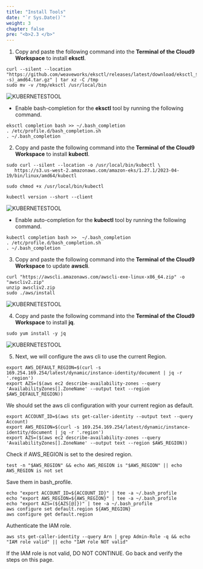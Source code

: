 ```yaml
---
title: "Install Tools"
date: "`r Sys.Date()`"
weight: 3
chapter: false
pre: "<b>2.3 </b>"
---
```


1. Copy and paste the following command into the **Terminal of the Cloud9 Workspace** to install **eksctl**.
```
curl --silent --location "https://github.com/weaveworks/eksctl/releases/latest/download/eksctl_$(uname -s)_amd64.tar.gz" | tar xz -C /tmp
sudo mv -v /tmp/eksctl /usr/local/bin
```
![KUBERNETESTOOL](/images/2.prerequisite/001-installkubernetestool.png)

- Enable bash-completion for the **eksctl** tool by running the following command.
```
eksctl completion bash >> ~/.bash_completion
. /etc/profile.d/bash_completion.sh
. ~/.bash_completion
```

2. Copy and paste the following command into the **Terminal of the Cloud9 Workspace** to install **kubectl**.
```
sudo curl --silent --location -o /usr/local/bin/kubectl \
   https://s3.us-west-2.amazonaws.com/amazon-eks/1.27.1/2023-04-19/bin/linux/amd64/kubectl

sudo chmod +x /usr/local/bin/kubectl

kubectl version --short --client
```
![KUBERNETESTOOL](/images/2.prerequisite/002-installkubernetestool.png)

- Enable auto-completion for the **kubectl** tool by running the following command.
```
kubectl completion bash >>  ~/.bash_completion
. /etc/profile.d/bash_completion.sh
. ~/.bash_completion
```

3. Copy and paste the following command into the **Terminal of the Cloud9 Workspace** to update **awscli**.
```
curl "https://awscli.amazonaws.com/awscli-exe-linux-x86_64.zip" -o "awscliv2.zip"
unzip awscliv2.zip
sudo ./aws/install
```
![KUBERNETESTOOL](/images/2.prerequisite/003-installkubernetestool.png)

4. Copy and paste the following command into the **Terminal of the Cloud9 Workspace** to install **jq**.
```
sudo yum install -y jq
```
![KUBERNETESTOOL](/images/2.prerequisite/004-installkubernetestool.png)

5. Next, we will configure the aws cli to use the current Region.

```
export AWS_DEFAULT_REGION=$(curl -s 169.254.169.254/latest/dynamic/instance-identity/document | jq -r '.region')
export AZS=($(aws ec2 describe-availability-zones --query 'AvailabilityZones[].ZoneName' --output text --region $AWS_DEFAULT_REGION))
```

We should set the aws cli configuration with your current region as default.

```
export ACCOUNT_ID=$(aws sts get-caller-identity --output text --query Account)
export AWS_REGION=$(curl -s 169.254.169.254/latest/dynamic/instance-identity/document | jq -r '.region')
export AZS=($(aws ec2 describe-availability-zones --query 'AvailabilityZones[].ZoneName' --output text --region $AWS_REGION))
```

Check if AWS_REGION is set to the desired region.
```
test -n "$AWS_REGION" && echo AWS_REGION is "$AWS_REGION" || echo AWS_REGION is not set
```

Save them in bash_profile.
```
echo "export ACCOUNT_ID=${ACCOUNT_ID}" | tee -a ~/.bash_profile
echo "export AWS_REGION=${AWS_REGION}" | tee -a ~/.bash_profile
echo "export AZS=(${AZS[@]})" | tee -a ~/.bash_profile
aws configure set default.region ${AWS_REGION}
aws configure get default.region
```

Authenticate the IAM role.
```
aws sts get-caller-identity --query Arn | grep Admin-Role -q && echo "IAM role valid" || echo "IAM role NOT valid"
```

If the IAM role is not valid, DO NOT CONTINUE. Go back and verify the steps on this page.